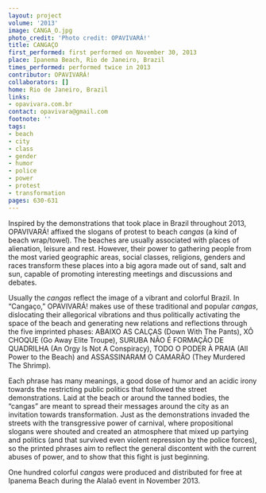 ```yaml
---
layout: project
volume: '2013'
image: CANGA_O.jpg
photo_credit: 'Photo credit: OPAVIVARÁ!'
title: CANGAÇO
first_performed: first performed on November 30, 2013
place: Ipanema Beach, Rio de Janeiro, Brazil
times_performed: performed twice in 2013
contributor: OPAVIVARÁ!
collaborators: []
home: Rio de Janeiro, Brazil
links:
- opavivara.com.br
contact: opavivara@gmail.com
footnote: ''
tags:
- beach
- city
- class
- gender
- humor
- police
- power
- protest
- transformation
pages: 630-631
---
```


Inspired by the demonstrations that took place in Brazil throughout 2013, OPAVIVARÁ! affixed the slogans of protest to beach _cangas_ (a kind of beach wrap/towel). The beaches are usually associated with places of alienation, leisure and rest. However, their power to gathering people from the most varied geographic areas, social classes, religions, genders and races transform these places into a big agora made out of sand, salt and sun, capable of promoting interesting meetings and discussions and debates.

Usually the _cangas_ reflect the image of a vibrant and colorful Brazil. In “Cangaço,” OPAVIVARÁ! makes use of these traditional and popular _cangas_, dislocating their allegorical vibrations and thus politically activating the space of the beach and generating new relations and reflections through the five imprinted phases: ABAIXO AS CALÇAS (Down With The Pants), XÔ CHOQUE (Go Away Elite Troupe), SURUBA NÃO É FORMAÇÃO DE QUADRILHA  (An Orgy Is Not A Conspiracy), TODO O PODER À PRAIA (All Power to the Beach) and ASSASSINARAM O CAMARÃO (They Murdered The Shrimp).

Each phrase has many meanings, a good dose of humor and an acidic irony towards the restricting public politics that followed the street demonstrations. Laid at the beach or around the tanned bodies, the “cangas” are meant to spread their messages around the city as an invitation towards transformation. Just as the demonstrations invaded the streets with the transgressive power of carnival, where propositional slogans were shouted and created an atmosphere that mixed up partying and politics (and that survived even violent repression by the police forces), so the printed phrases aim to reflect the general discontent with the current abuses of power, and to show that this fight is just beginning.

One hundred colorful _cangas_ were produced and distributed for free at Ipanema Beach during the Alalaô event in November 2013.
